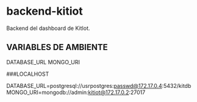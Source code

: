 # backend-kitiot

Backend del dashboard de KitIot. 

## VARIABLES DE AMBIENTE

DATABASE_URL
MONGO_URI

###LOCALHOST

DATABASE_URL=postgresql://usrpostgres:passwd@172.17.0.4:5432/kitdb
MONGO_URI=mongodb://admin:kitiot@172.17.0.2:27017
